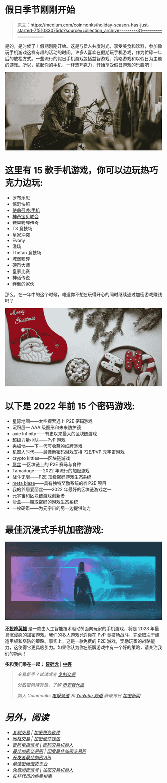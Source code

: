 # 假日季节刚刚开始

> 原文：<https://medium.com/coinmonks/holiday-season-has-just-started-7f51033075dc?source=collection_archive---------31----------------------->

是的，是时候了！假期刚刚开始。这是与爱人共度时光，享受美食和饮料，参加像玩手机游戏这样有趣的活动的时间。许多人喜欢在假期玩手机游戏，作为忙碌一年后的放松方式。一些流行的假日手机游戏包括益智游戏、策略游戏和以假日为主题的游戏。所以，拿起你的手机，一杯热巧克力，开始享受假日游戏的乐趣吧！

![](img/2551f34174af0080d68d237ba5fe6965.png)

# 这里有 15 款手机游戏，你可以边玩热巧克力边玩:

*   罗布乐思
*   惊奇快照
*   [使命召唤:手机](https://www.callofduty.com/mobile)
*   [神奇宝贝联合](https://unite.pokemon.com/en-us/)
*   糖果粉碎传奇
*   T3 竞技场
*   皇家冲突
*   Evony
*   渔场
*   Thetan 竞技场
*   城堡粉碎
*   硬币大师
*   皇家比赛
*   神话传说
*   绊倒的家伙

那么，在一年中的这个时候，难道你不想在玩得开心的同时继续通过加密游戏赚钱吗？

![](img/e8a55154dd2814ed3697a70f095e394a.png)

# 以下是 2022 年前 15 个密码游戏:

*   星际地图——太空探索遇上 P2E 密码游戏
*   沉积层— AAA 级图形和未来防护镜
*   axie Infinity——有史以来最大的区块链游戏
*   超级力量小队——PvP 游戏
*   夹板地——下一代可收藏的纸牌游戏
*   [机器人时代](https://cryptonews.com/ext/robotera/en)——最佳新密码游戏支持 P2E/PVP 元宇宙游戏
*   crypto kitties——区块链游戏
*   [屌丝](https://www.silks.io/?utm_source=cn) —区块链上的 P2E 赛马与育种
*   Tamadoge——2022 年流行的加密游戏
*   [战斗无限](https://battleinfinity.io/)——P2E 顶级密码游戏生态系统
*   [meta blaze](https://bit.ly/3RORQIR)——具有独特奖励系统的新 P2E 项目
*   我的邻居爱丽丝——2022 年最好的区块链游戏之一
*   元宇宙和区块链游戏创新者
*   沙盒——赚取密码的游戏生态系统
*   一枚硬币——为元宇宙的另一边提供动力

# 最佳沉浸式手机加密游戏:

![](img/899c8c17ffdb85fdff37f94ba316aa25.png)

[**不投降英雄**](https://app.adjust.com/nw8swri?redirect=https%3A%2F%2Ftwitter.com%2FNoSurrenderHero) 是一款由人工智能技术驱动的面向玩家的手机游戏，将是 2023 年最具沉浸感的加密游戏。我们的多人游戏允许你在 PvP 竞技场战斗，完全取决于建造甲板和塔防的策略。事实上，这是一款免费的 P2E 游戏，奖励玩家的战略能力，这使得它更具吸引力。如果你认为你在纸牌游戏中有一个好的策略，请关注我们的新闻！

**多和我们呆在一起；** [**碎碎念**](https://app.adjust.com/nw8swri?redirect=https%3A%2F%2Ftwitter.com%2FNoSurrenderHero) **|** [**中等**](/@nosurrenderheroes)

> *交易新手？试试*[](/coinmonks/crypto-trading-bot-c2ffce8acb2a)**或者* [*复制交易*](/coinmonks/top-10-crypto-copy-trading-platforms-for-beginners-d0c37c7d698c)*
> 
> **分散密码持有量，了解* [*币安替代品*](https://coincodecap.com/binance-alternatives)*
> 
> **加入 Coinmonks* [*电报频道*](https://t.me/coincodecap) *和* [*Youtube 频道*](https://www.youtube.com/c/coinmonks/videos) *获取每日* [*加密新闻*](http://coincodecap.com/)*

# *另外，阅读*

*   *[复制交易](/coinmonks/top-10-crypto-copy-trading-platforms-for-beginners-d0c37c7d698c) | [加密税务软件](/coinmonks/crypto-tax-software-ed4b4810e338)*
*   *[网格交易](https://coincodecap.com/grid-trading) | [加密硬件钱包](/coinmonks/the-best-cryptocurrency-hardware-wallets-of-2020-e28b1c124069)*
*   *[密码电报信号](/coinmonks/top-3-telegram-channels-for-crypto-traders-in-2021-8385f4411ff4) | [密码交易机器人](/coinmonks/crypto-trading-bot-c2ffce8acb2a)*
*   *[最佳加密交易所](/coinmonks/crypto-exchange-dd2f9d6f3769) | [印度最佳加密交易所](/coinmonks/bitcoin-exchange-in-india-7f1fe79715c9)*
*   *[开发者最佳加密 API](/coinmonks/best-crypto-apis-for-developers-5efe3a597a9f)*
*   *最佳[密码借贷平台](/coinmonks/top-5-crypto-lending-platforms-in-2020-that-you-need-to-know-a1b675cec3fa)*
*   *[免费加密信号](/coinmonks/free-crypto-signals-48b25e61a8da) | [加密交易机器人](/coinmonks/crypto-trading-bot-c2ffce8acb2a)*
*   *杠杆代币的终极指南*